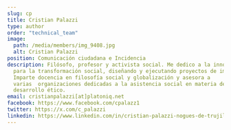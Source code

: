 ```yaml
---
slug: cp
title: Cristian Palazzi
type: author
order: "technical_team"
image:
  path: /media/members/img_9408.jpg
  alt: Cristian Palazzi
position: Comunicación ciudadana e Incidencia
description: Filósofo, profesor y activista social. Me dedico a la innovación
  para la transformación social, diseñando y ejecutando proyectos de impacto.
  Imparte docencia en filosofía social y globalización y asesora a
  varias  organizaciones dedicadas a la asistencia social en materia de
  desarrollo ético.
email: cristianpalazzi[at]platoniq.net
facebook: https://www.facebook.com/cpalazz1
twitter: https://x.com/c_palazzi
linkedin: https://www.linkedin.com/in/cristian-palazzi-nogues-de-trujillo-56500ab5/
---
```


